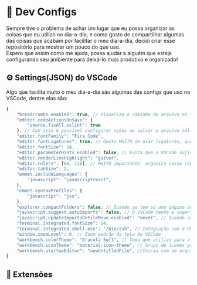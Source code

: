 # :wrench: Dev Configs

Sempre tive o problema de achar um lugar que eu possa organizar as coisas que eu utilizo no dia-a-dia, e como gosto de compartilhar algumas das coisas que acabam por facilitar o meu dia-a-dia, decidi criar esse repositório para mostrar um pouco do que uso. <br />
Espero que assim como me ajuda, possa ajudar a alguém que esteja configurando seu ambiente para deixá-lo mais produtivo e organizado!

## :gear: Settings(JSON) do VSCode

Algo que facilita muito o meu dia-a-dia são algumas das configs que uso no VSCode, dentre elas são: 

```javascript
{
    "breadcrumbs.enabled": true, // Visualiza o caminho do arquivo no topo superior
    "editor.codeActionsOnSave": {
        "source.fixAll.eslint": true 
    }, // Com isso é possível configurar ações ao salvar o arquivo (Alterações de ESLint por exemplo)
    "editor.fontFamily": "Fira Code",
    "editor.fontLigatures": true, // Gosto MUITO de usar ligatures, que seriam combinações para ===, !==, de forma visual
    "editor.fontSize": 14,
    "editor.parameterHints.enabled": false, // Evita que o VSCode sujira dicas para os parâmetros que está digitando
    "editor.renderLineHighlight": "gutter",
    "editor.rulers": [80, 120], // MUITO importante, organiza nosso código a não passar dos limites estabelecidos
    "editor.tabSize": 2,
    "emmet.includeLanguages": {
        "javascript": "javascriptreact",
    },
    "emmet.syntaxProfiles": {
        "javascript": "jsx",
    },  
    "explorer.compactFolders": false, // Quando se tem só uma página ou arquivo, evita o vscode a "encurtar" o caminho
    "javascript.suggest.autoImports": false, // O VSCode tente a sugerir imports, normalmente desabilito
    "javascript.updateImportsOnFileMove.enabled": "never", // Quando arrastar um arquivo, mudarmos os imports de forma manual
    "terminal.integrated.fontSize": 14, 
    "terminal.integrated.shell.osx": "/bin/zsh", // Integração com o OhMyZsh
    "window.zoomLevel": 0, // Zoom padrão da tela do VSCode
    "workbench.colorTheme": "Dracula Soft", // Tema que utilizo para o VsCode (fundo, cor de texto)
    "workbench.iconTheme": "material-icon-theme", // Grupo de icones para arquivos, pastas
    "workbench.startupEditor": "newUntitledFile", //Inicia com um arquivo em branco
}
```
## :crystal_ball: Extensões
